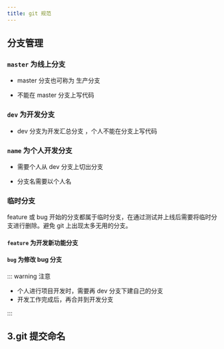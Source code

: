 ```yaml
---
title: git 规范
---
```


## 分支管理

### `master` 为线上分支

- master 分支也可称为 生产分支

- 不能在 master 分支上写代码

### `dev` 为开发分支

- dev 分支为开发汇总分支 ，个人不能在分支上写代码

### `name` 为个人开发分支

- 需要个人从 dev 分支上切出分支

- 分支名需要以个人名

### 临时分支

feature 或 bug 开始的分支都属于临时分支，在通过测试并上线后需要将临时分支进行删除。避免 git 上出现太多无用的分支。

#### `feature` 为开发新功能分支

#### `bug` 为修改 bug 分支

::: warning 注意

- 个人进行项目开发时，需要再 dev 分支下建自己的分支
- 开发工作完成后，再合并到开发分支

:::

## 3.git 提交命名
